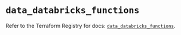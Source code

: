 # `data_databricks_functions`

Refer to the Terraform Registry for docs: [`data_databricks_functions`](https://registry.terraform.io/providers/databricks/databricks/1.69.0/docs/data-sources/functions).
